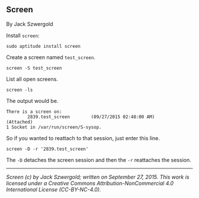 ## Screen

By Jack Szwergold

Install `screen`:

    sudo aptitude install screen

Create a screen named `test_screen`.

    screen -S test_screen

List all open screens.

    screen -ls

The output would be.

	There is a screen on:
	        2839.test_screen        (09/27/2015 02:48:00 AM)        (Attached)
	1 Socket in /var/run/screen/S-sysop.

So if you wanted to reattach to that session, just enter this line.

	screen -D -r '2839.test_screen'

The `-D` detaches the screen session and then the `-r` reattaches the session.

***

*Screen (c) by Jack Szwergold; written on September 27, 2015. This work is licensed under a Creative Commons Attribution-NonCommercial 4.0 International License (CC-BY-NC-4.0).*